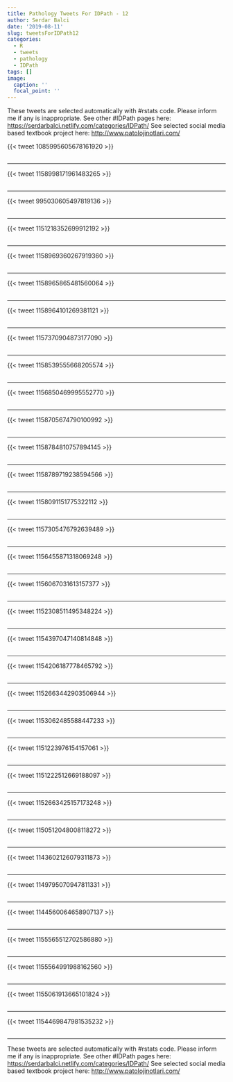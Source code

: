 ```yaml
---
title: Pathology Tweets For IDPath - 12
author: Serdar Balci
date: '2019-08-11'
slug: tweetsForIDPath12
categories:
  - R
  - tweets
  - pathology
  - IDPath
tags: []
image:
  caption: ''
  focal_point: ''
---
```



These tweets are selected automatically with #rstats code. Please inform me if any is inappropriate.
See other #IDPath pages here: https://serdarbalci.netlify.com/categories/IDPath/ 
See selected social media based textbook project here: http://www.patolojinotlari.com/

{{< tweet 1085995605678161920 >}}
<br>
<br>
<hr>
{{< tweet 1158998171961483265 >}}
<br>
<br>
<hr>
{{< tweet 995030605497819136 >}}
<br>
<br>
<hr>
{{< tweet 1151218352699912192 >}}
<br>
<br>
<hr>
{{< tweet 1158969360267919360 >}}
<br>
<br>
<hr>
{{< tweet 1158965865481560064 >}}
<br>
<br>
<hr>
{{< tweet 1158964101269381121 >}}
<br>
<br>
<hr>
{{< tweet 1157370904873177090 >}}
<br>
<br>
<hr>
{{< tweet 1158539555668205574 >}}
<br>
<br>
<hr>
{{< tweet 1156850469995552770 >}}
<br>
<br>
<hr>
{{< tweet 1158705674790100992 >}}
<br>
<br>
<hr>
{{< tweet 1158784810757894145 >}}
<br>
<br>
<hr>
{{< tweet 1158789719238594566 >}}
<br>
<br>
<hr>
{{< tweet 1158091151775322112 >}}
<br>
<br>
<hr>
{{< tweet 1157305476792639489 >}}
<br>
<br>
<hr>
{{< tweet 1156455871318069248 >}}
<br>
<br>
<hr>
{{< tweet 1156067031613157377 >}}
<br>
<br>
<hr>
{{< tweet 1152308511495348224 >}}
<br>
<br>
<hr>
{{< tweet 1154397047140814848 >}}
<br>
<br>
<hr>
{{< tweet 1154206187778465792 >}}
<br>
<br>
<hr>
{{< tweet 1152663442903506944 >}}
<br>
<br>
<hr>
{{< tweet 1153062485588447233 >}}
<br>
<br>
<hr>
{{< tweet 1151223976154157061 >}}
<br>
<br>
<hr>
{{< tweet 1151222512669188097 >}}
<br>
<br>
<hr>
{{< tweet 1152663425157173248 >}}
<br>
<br>
<hr>
{{< tweet 1150512048008118272 >}}
<br>
<br>
<hr>
{{< tweet 1143602126079311873 >}}
<br>
<br>
<hr>
{{< tweet 1149795070947811331 >}}
<br>
<br>
<hr>
{{< tweet 1144560064658907137 >}}
<br>
<br>
<hr>
{{< tweet 1155565512702586880 >}}
<br>
<br>
<hr>
{{< tweet 1155564991988162560 >}}
<br>
<br>
<hr>
{{< tweet 1155061913665101824 >}}
<br>
<br>
<hr>
{{< tweet 1154469847981535232 >}}
<br>
<br>
<hr>


These tweets are selected automatically with #rstats code. Please inform me if any is inappropriate.
See other #IDPath pages here: https://serdarbalci.netlify.com/categories/IDPath/ 
See selected social media based textbook project here: http://www.patolojinotlari.com/
